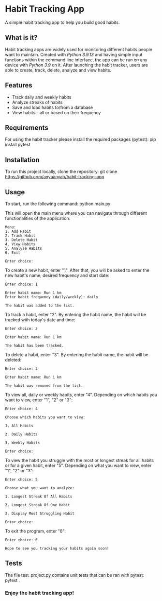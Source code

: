 # Habit Tracking App

A simple habit tracking app to help you build good habits.

## What is it?

Habit tracking apps are widely used for monitoring different habits people want to maintain. Created with *Python 3.9.13* and having simple input functions within the command line interface, the app can be run on any device with *Python 3.9* on it. After launching the habit tracker, users are able to create, track, delete, analyze and view habits.

## Features

- Track daily and weekly habits
- Analyze streaks of habits
- Save and load habits to/from a database
- View habits - all or based on their frequency

## Requirements

For using the habit tracker please install the required packages (pytest):
    pip install pytest

## Installation

To run this project locally, clone the repository:
    git clone https://github.com/anyaanyab/habit-tracking-app

## Usage

To start, run the following command:
    python main.py

This will open the main menu where you can navigate through different functionalities of the application:


    Menu:
    1. Add Habit
    2. Track Habit
    3. Delete Habit
    4. View Habits
    5. Analyse Habits
    6. Exit
    
    Enter choice: 


To create a new habit, enter "1". After that, you will be asked to enter the new habit's name, desired frequency and start date: 

    Enter choice: 1
    
    Enter habit name: Run 1 km
    Enter habit frequency (daily/weekly): daily
    
    The habit was added to the list.

To track a habit, enter "2". By entering the habit name, the habit will be tracked with today's date and time:

    Enter choice: 2
    
    Enter habit name: Run 1 km
    
    The habit has been tracked.

To delete a habit, enter "3". By entering the habit name, the habit will be deleted:

    Enter choice: 3
    
    Enter habit name: Run 1 km
    
    The habit was removed from the list.

To view all, daily or weekly habits, enter "4". Depending on which habits you want to view, enter "1", "2" or "3":

    Enter choice: 4
    
    Choose which habits you want to view:
    
    1. All Habits
    
    2. Daily Habits
    
    3. Weekly Habits
    
    Enter choice: 

To view the habit you struggle with the most or longest streak for all habits or for a given habit, enter "5". Depending on what you want to view, enter "1", "2" or "3":

    Enter choice: 5 
    
    Choose what you want to analyze:
    
    1. Longest Streak Of All Habits
    
    2. Longest Streak Of One Habit
    
    3. Display Most Struggling Habit
    
    Enter choice: 

To exit the program, enter "6":

    Enter choice: 6
    
    Hope to see you tracking your habits again soon!

## Tests

 The file test_project.py contains unit tests that can be ran with pytest:
    pytest . 

 ### Enjoy the habit tracking app!
